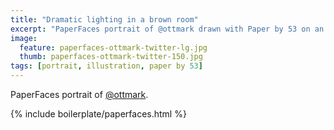 ```yaml
---
title: "Dramatic lighting in a brown room"
excerpt: "PaperFaces portrait of @ottmark drawn with Paper by 53 on an iPad."
image: 
  feature: paperfaces-ottmark-twitter-lg.jpg
  thumb: paperfaces-ottmark-twitter-150.jpg
tags: [portrait, illustration, paper by 53]
---
```


PaperFaces portrait of [@ottmark](http://twitter.com/ottmark).

{% include boilerplate/paperfaces.html %}